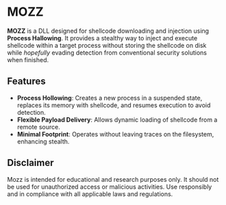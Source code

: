 # MOZZ

**MOZZ** is a DLL designed for shellcode downloading and injection using **Process Hallowing**.
It provides a stealthy way to inject and execute shellcode within a target process without storing the shellcode on disk
while *hopefully* evading detection from conventional security solutions when finished.

## Features
- **Process Hollowing**: Creates a new process in a suspended state, replaces its memory with shellcode, and resumes execution to avoid detection.
- **Flexible Payload Delivery**: Allows dynamic loading of shellcode from a remote source.
- **Minimal Footprint**: Operates without leaving traces on the filesystem, enhancing stealth.

## Disclaimer
Mozz is intended for educational and research purposes only. It should not be used for 
unauthorized access or malicious activities. Use responsibly and in compliance with all 
applicable laws and regulations.